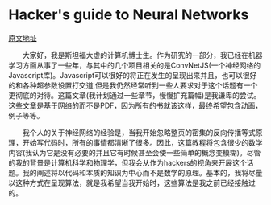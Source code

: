 # Hacker's guide to Neural Networks

[原文地址](http://karpathy.github.io/neuralnets/)

&emsp;&emsp;大家好，我是斯坦福大虚的计算机博士生。作为研究的一部分，我已经在机器学习方面从事了一些年，与其中的几个项目相关的是ConvNetJS(一个神经网络的Javascript库)。Javascript可以很好的将正在发生的呈现出来并且，也可以很好的和各种超参数设置打交道,但是我仍然经常听到一些人要求对于这个话题有一个更彻底的对待。这篇文章(我计划通过一些章节，慢慢扩充篇幅)是我谦卑的尝试。这些文章是基于网络的而不是PDF，因为所有的书就该这样，最终希望包含动画，例子等等。

&emsp;&emsp;我个人的关于神经网络的经验是，当我开始忽略整页的密集的反向传播等式原理，开始写代码时，所有的事情都清晰了很多。因此，这篇教程将包含很少的数学内容(我认为它是没有必要的并且它有时候甚至会使一些简单的概念变模糊)。尽管的我的背景是计算机科学和物理学，但我会从作为hackers的视角来开展这个话题。我的阐述将以代码和本质的知识为中心而不是数学的原理。基本的，我将尽量以这种方式在呈现算法，就是我希望当我开始时，这些算法是我之前已经接触过的。
